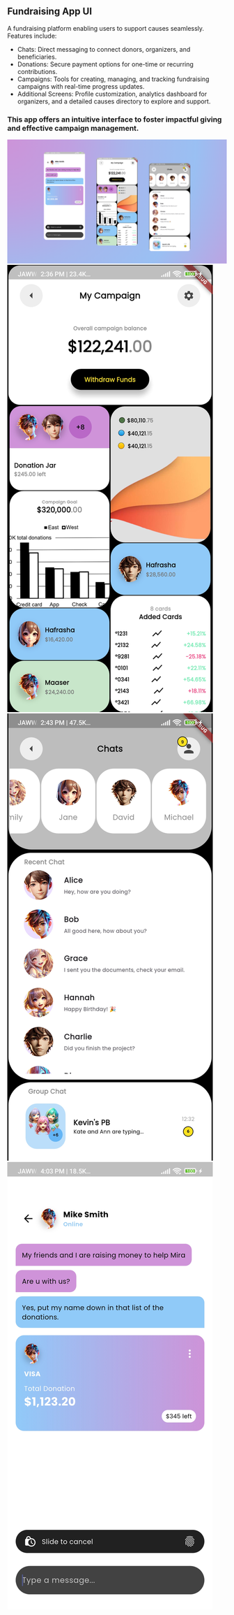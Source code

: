 ## Fundraising App UI
A fundraising platform enabling users to support causes seamlessly. Features include:
- Chats: Direct messaging to connect donors, organizers, and beneficiaries.
- Donations: Secure payment options for one-time or recurring contributions.
- Campaigns: Tools for creating, managing, and tracking fundraising campaigns with real-time progress updates.
- Additional Screens: Profile customization, analytics dashboard for organizers, and a detailed causes directory to explore and support.
### This app offers an intuitive interface to foster impactful giving and effective campaign management.

![](assets/images/screens.png)
![](assets/images/1.jpg)
![](assets/images/2.jpg)
![](assets/images/3.jpg)